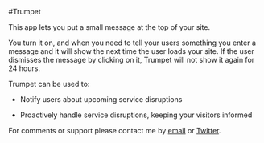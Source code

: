 #Trumpet

This app lets you put a small message at the top of your site. 

You turn it on, and when you need to tell your users something you enter a message and it will show the next time the user loads your site. If the user dismisses the message by clicking on it, Trumpet will not show it again for 24 hours. 

Trumpet can be used to:

* Notify users about upcoming service disruptions

* Proactively handle service disruptions, keeping your visitors informed

For comments or support please contact me by <a href="mailto:martin+trumpet@blaastolen.com">email</a> or <a href="http://twitter.com/martior">Twitter</a>.

